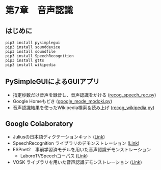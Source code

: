 # 第7章　音声認識

## はじめに
```
pip3 install pysimplegui
pip3 install sounddevice
pip3 install soundfile
pip3 install SpeechRecognition
pip3 install gtts
pip3 install wikipedia
```

## PySimpleGUIによるGUIアプリ
- 指定秒数だけ音声を録音し、音声認識をかける ([recog_speech_rec.py](https://github.com/tam17aki/speech_process_exercise/blob/master/SpeechRecognition/recog_speech_rec.py))
- Google Homeもどき ([google_mode_modoki.py](https://github.com/tam17aki/speech_process_exercise/blob/master/SpeechRecognition/google_mode_modoki.py))
- 音声認識結果を使ったWikipedia検索＆読み上げ ([recog_wikipedia.py](https://github.com/tam17aki/speech_process_exercise/blob/master/SpeechRecognition/recog_wikipedia.py))

## Google Colaboratory
- Juliusの日本語ディクテーションキット ([Link](https://colab.research.google.com/drive/1pdp9lmzzslLzN95iu69siTkTxMk-hzXf?usp=sharing))
- SpeechRecognition ライブラリのデモンストレーション ([Link](https://colab.research.google.com/drive/1w96tb5SxCPWqnNXaVlFQpaMPzJ24w0F3?usp=sharing)) 
- ESPnet2　事前学習済モデルを用いた音声認識デモンストレーション
  - LaboroTVSpeechコーパス ([Link](https://colab.research.google.com/drive/1xJ96-7JSSPBNJ-bAwysESDcaGvnbblAR?usp=sharing))
- VOSK ライブラリを用いた音声認識デモンストレーション ([Link](https://colab.research.google.com/drive/1Dvhw4H2hT3WxDniX2M8w7q1pae5qgXYy?usp=sharing))
